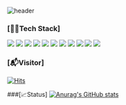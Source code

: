 ![header](https://capsule-render.vercel.app/api?type=Waving&color=timeGradient&height=300&section=header&text=Bok's&fontSize=65&desc=Do%20The%20Best%20All%20The%20Time&animation=fadeIn)


### [🧑‍💻Tech Stack]
<span><img src ="https://img.shields.io/badge/Java-007396.svg?&style=for-the-badge&logo=Java&logoColor=white"/></span>
<span><img src ="https://img.shields.io/badge/Spring-6DB33F.svg?&style=for-the-badge&logo=Spring&logoColor=white"/></span>
<span><img src ="https://img.shields.io/badge/Spring Boot-6DB33F.svg?&style=for-the-badge&logo=Spring Boot&logoColor=white"/></span>
<span><img src ="https://img.shields.io/badge/JavaScript-F7DF1E.svg?&style=for-the-badge&logo=JavaScript&logoColor=white"/></span>
<span><img src ="https://img.shields.io/badge/HTML Academy-302683.svg?&style=for-the-badge&logo=HTML Academy&logoColor=white"/></span>
<span><img src ="https://img.shields.io/badge/jQuery-0769AD.svg?&style=for-the-badge&logo=jQuery&logoColor=white"/></span>
<span><img src ="https://img.shields.io/badge/CSS3-1572B6.svg?&style=for-the-badge&logo=CSS3&logoColor=white"/></span>
<span><img src ="https://img.shields.io/badge/Oracle-F80000.svg?&style=for-the-badge&logo=Oracle&logoColor=white"/></span>
<span><img src ="https://img.shields.io/badge/MariaDB-003545.svg?&style=for-the-badge&logo=MariaDB&logoColor=white"/></span>
<span><img src ="https://img.shields.io/badge/MySQL-4479A1.svg?&style=for-the-badge&logo=MySQL&logoColor=white"/></span>
<span><img src ="https://img.shields.io/badge/Gradle-02303A.svg?&style=for-the-badge&logo=Gradle&logoColor=white"/></span>


### [📬Visitor]
[![Hits](https://hits.seeyoufarm.com/api/count/incr/badge.svg?url=https%3A%2F%2Fgithub.com%2Fnashs789%2Fhit-counter&count_bg=%239CFF51&title_bg=%23000000&icon=github.svg&icon_color=%23FFFFFF&title=hits&edge_flat=false)](https://hits.seeyoufarm.com)

###[📈Status]
[![Anurag's GitHub stats](https://github-readme-stats.vercel.app/api?username=nashs789)](https://github.com/anuraghazra/github-readme-stats)

<!--
- 공부 했었던 기술 스택
- email, notion 같은 연락처 뱃지
- 알고리즘 사이트 티어표
-->

<!--
**nashs789/nashs789** is a ✨ _special_ ✨ repository because its `README.md` (this file) appears on your GitHub profile.

Here are some ideas to get you started:

- 🔭 I’m currently working on ...
- 🌱 I’m currently learning ...
- 👯 I’m looking to collaborate on ...
- 🤔 I’m looking for help with ...
- 💬 Ask me about ...
- 📫 How to reach me: ...
- 😄 Pronouns: ...
- ⚡ Fun fact: ...
-->
